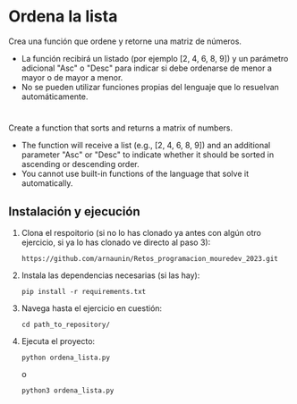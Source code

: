 # Ordena la lista

Crea una función que ordene y retorne una matriz de números.
- La función recibirá un listado (por ejemplo [2, 4, 6, 8, 9]) y un parámetro adicional "Asc" o "Desc" para indicar si debe ordenarse de menor a mayor o de mayor a menor.
- No se pueden utilizar funciones propias del lenguaje que lo resuelvan automáticamente.

#

Create a function that sorts and returns a matrix of numbers.
- The function will receive a list (e.g., [2, 4, 6, 8, 9]) and an additional parameter "Asc" or "Desc" to indicate whether it should be sorted in ascending or descending order.
- You cannot use built-in functions of the language that solve it automatically.

## Instalación y ejecución
1. Clona el respoitorio (si no lo has clonado ya antes con algún otro ejercicio, si ya lo has clonado ve directo al paso 3):
   ```
   https://github.com/arnaunin/Retos_programacion_mouredev_2023.git
   ```
2. Instala las dependencias necesarias (si las hay):
   ```
   pip install -r requirements.txt
   ```
3. Navega hasta el ejercicio en cuestión:
   ```
   cd path_to_repository/
   ```
4. Ejecuta el proyecto:
   ```
   python ordena_lista.py
   ```
   o
   ```
   python3 ordena_lista.py

